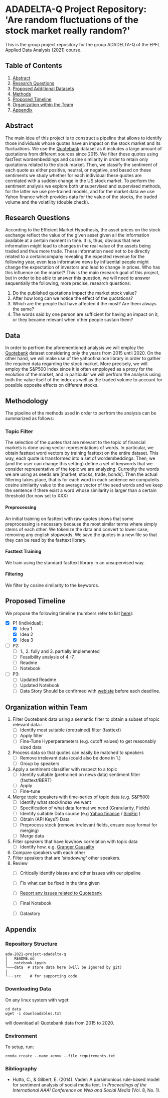 # ADADELTA-Q Project Repository: 'Are random fluctuations of the stock market really random?'
This is the group project repository for the group ADADELTA-Q of the EPFL Applied Data Analysis (2021) course.
## Table of Contents
1. [Abstract](#abstract)
2. [Research Questions](#research-questions)
3. [Proposed Additional Datasets](#proposed-additional-datasets)
4. [Methods](#methods)
5. [Proposed Timeline](#proposed-timeline)
6. [Organization within the Team](#organization-within-team)
7. [Appendix](#appendix)
## Abstract
The main idea of this project is to construct a pipeline that allows to identify those individuals whose quotes have an impact on the stock market and its fluctuations. We use the [Quotebank](https://zenodo.org/record/4277311#.YX0LcpuxW0o) dataset as it includes a large amount of quotations from different sources since 2015. We filter these quotes using fastTest wordembeddings and cosine similarity in order to retain only quotations related to the stock market. Then, we classify the sentiment of each quote as either positive, neutral, or negative, and based on these sentiments we study whether for each individual these quotes are correlated with a sudden change in the US stock market. To perform the sentiment analysis we explore both unsupervised and supervised methods, for the latter we use pre-trained models, and for the market data we use Yahoo finance which provides data for the value of the stocks, the traded volume and the volatility (double check). 

## Research Questions
According to the Efficient Market Hypothesis, the asset prices on the stock exchange reflect the value of the given asset given all the information available at a certain moment in time. It is, thus, obvious that new information might lead to changes in the real value of the assets being traded and thus more trade. These information need not to be directly related to a certaincompany revealing the expected revenue for the following year, even less informative news by influential people might change the expectation of investors and lead to change in prices. Who has this influence on the market? This is the main research goal of this project, but in order to be able to answer this question, we will need to answer sequentially the following, more precise, research questions:
1. Do the published quotations impact the market stock value? 
2. After how long can we notice the effect of the quotations?
3. Which are the people that have affected it the most? Are them always the same?
4. The words said by one person are sufficient for having an impact on it, or they became relevant when other people sustain them? 

## Data
In order to perfrom the aforementioned analysis we will employ the [Quotebank](https://zenodo.org/record/4277311#.YX0LcpuxW0o) dataset considering only the years from 2015 until 2020. On the other hand, we will make use of the yahoofinaince library in order to gather the required data regarding the stock market. More precisely, we will employ the S&P500 index since it is often empployed as a proxy for the evolution of the market, and in particular we will perfrom the analysis using both the value itself of the index as well as the traded volume to account for possible opposite effects on different stocks.

## Methodology
The pipeline of the methods used in order to perfrom the analysis can be summarized as follows:
### Topic Filter
The selection of the quotes that are relevant to the topic of financial markets is done using vector representations of words. In particular, we obtain fasttext word vectors by training fasttext on the entire dataset. This way, each quote is transformed into a set of wordembeddings. Then, we (and the user can change this setting) define a set of keywords that we consider representative of the topic we are analyzing. Currenlty the words we are using as seeds are [market, stocks, trade, bonds]. Then the actual filtering takes place, that is for each word in each sentence we computeits cosine similarity value to the average vector of the seed words and we keep the sentence if there exist a word whose similarity is larger than a certain threshold (for now set to XXX)  
#### Preprocessing
An initial training on fasttext with raw quotes shows that some preprocessing is necessary because the most similar terms where simply stems of each other.
We tokenize the data and convert to lower case, removing any english stopwords. We save the quotes in a new file so that they can be read by the fasttext library.
#### Fasttext Training
We train using the standard fasttext library in an unsupervised way.
#### Filtering
We filter by cosine similarity to the keywords.
## Proposed Timeline

We propose the following timeline (numbers refer to list [here](#organization-within-team)): 
- [x] P1 (Individual):
   - [x] Idea 1
   - [x] Idea 2
   - [x] Idea 3
- [ ] P2:
  - [ ] 1., 2. fully and 3. partially implemented
  - [ ] Feasibility analysis of 4.-7.
  - [ ] Readme
  - [ ] Notebook
- [ ] P3:
   - [ ] Updated Readme
   - [ ] Updated Notebook
   - [ ] Data Story
Should be confirmed with [webiste](https://dlab.epfl.ch/teaching/fall2021/cs401/projects/) before each deadline.
## Organization within Team

1. Filter Quotebank data using a semantic filter to obtain a subset of topic relevant data.:
   - [ ] Identify most suitable (pretrained) filter (fasttext)
   - [ ] Apply filter
   - [ ] Fine-Tune Hyperparameters (e.g. cutoff values) to get reasonably sized data
2. Process data so that quotes can easily be matched to speakers
   - [ ] Remove irrelevant data (could also be done in 1.)
   - [ ] Group by speakers
3. Apply a sentiment classifier with respect to a topic
   - [ ] Identify suitable (pretrained on news data) sentiment filter (fasttext/BERT)
   - [ ] Apply
   - [ ] Fine-tune
4. Merge topic speakers with time-series of topic data (e.g. S&P500)
   - [ ] Identify what stock/index we want
   - [ ] Specification of what data format we need (Granularity, Fields)
   - [ ] Identify suitable Data source (e.g [Yahoo finance](https://pypi.org/project/yfinance/) / [SimFin](https://github.com/SimFin/simfin) ) 
   - [ ] Obtain (API Keys?) Data
   - [ ] Preprocess stock  (remove irrelevant fields, ensure easy format for merging)
   - [ ] Merge data
5. Filter speakers that have low/now correlation with topic data
   - [ ] Identify how, e.g. [Granger Causailty](https://en.wikipedia.org/wiki/Granger_causality)
6. Compare speakers with each other
7. Filter speakers that are *'shadowing'* other speakers.
8. Review
   - [ ] Critically identify biases and other issues with our pipeline
   - [ ] Fix what can be fixed in the time given 
   - [ ] [Report any issues related to Quotebank](https://docs.google.com/forms/d/e/1FAIpQLSfe14V9gKV3chVSC7_Y_mTIJz_YcvgbIaxGSESmH1kS9RbcZA/viewform)
   - [ ] Final Notebook
   - [ ] Datastory


## Appendix

### Repository Structure
```
ada-2021-project-adadelta-q
│   README.md
│   notebook.ipynb    
└───data  # store data here (will be ignored by git)
│   
└───src    # for supporting code
```
### Downloading Data
On any linux system with wget:
```
cd data
wget -i downloadables.txt 
```
will download all Quotebank data from 2015 to 2020.

### Environment
To setup, run:
```
conda create --name <env> --file requirements.txt
```
### Bibliography 
- Hutto, C., & Gilbert, E. (2014). Vader: A parsimonious rule-based model for sentiment analysis of social media text. In *Proceedings of the International AAAI Conference on Web and Social Media* (Vol. 8, No. 1).
